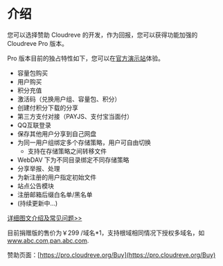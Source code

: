 # 介绍

您可以选择赞助 Cloudreve 的开发，作为回报，您可以获得功能加强的 Cloudreve Pro 版本。

Pro 版本目前的独占特性如下，您可以在[官方演示站](https://demo.cloudreve.org)体验。

* 容量包购买
* 用户购买
* 积分充值
* 激活码（兑换用户组、容量包、积分）
* 创建付积分下载的分享
* 第三方支付对接（PAYJS、支付宝当面付）
* QQ互联登录
* 保存其他用户分享到自己网盘
* 为同一用户组绑定多个存储策略，用户可自由切换
  * 支持在存储策略之间转移文件
* WebDAV 下为不同目录绑定不同存储策略
* 分享举报、处理
* 为新注册的用户指定初始文件
* 站点公告模块
* 注册邮箱后缀白名单/黑名单
* \(持续更新中...\)

[详细图文介绍及常见问题&gt;&gt;](https://forum.cloudreve.org/d/1587)

目前捐赠版的售价为￥299 /域名\*1，支持根域相同情况下授权多域名，如 www.abc.com,pan.abc.com.

赞助页面：[https://pro.cloudreve.org/Buy](https://pro.cloudreve.org/Buy)

